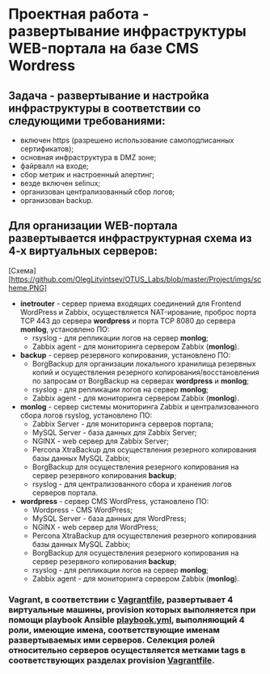 # Проектная работа - развертывание инфраструктуры WEB-портала на базе CMS Wordress 

## Задача - развертывание и настройка инфраструктуры в соответствии со следующими требованиями:

* включен https (разрешено использование самоподписанных сертификатов);
* основная инфраструктура в DMZ зоне;
* файрвалл на входе;
* сбор метрик и настроенный алертинг;
* везде включен selinux;
* организован централизованный сбор логов;
* организован backup.

## Для организации WEB-портала развертывается инфраструктурная схема из 4-х виртуальных серверов:

[Схема][https://github.com/OlegLitvintsev/OTUS_Labs/blob/master/Project/imgs/scheme.PNG]

* **inetrouter** - сервер приема входящих соединений для Frontend WordPress и Zabbix, осуществляется NAT-ирование, проброс порта TCP 443 до сервера **wordpress** и порта TCP 8080 до сервера **monlog**, установлено ПО:
  * rsyslog - для репликации логов на сервер **monlog**;
  * Zabbix agent - для мониторинга сервером Zabbix (**monlog**).
* **backup** - сервер резервного копирования, установлено ПО:
  * BorgBackup для организации локального хранилища резервных копий и осуществления резерного копирования/восстановления по запросам от BorgBackup на серверах **wordpress** и **monlog**;
  * rsyslog - для репликации логов на сервер **monlog**;
  * Zabbix agent - для мониторинга сервером Zabbix (**monlog**).
* **monlog** - сервер системы мониторинга Zabbix и централизованного сбора логов rsyslog, установлено ПО:
  * Zabbix Server - для мониторинга серверов портала;
  * MySQL Server - база данных для Zabbix Server;
  * NGINX - web сервер для Zabbix Server;
  * Percona XtraBackup для осуществления резерного копирования базы данных MySQL Zabbix;
  * BorgBackup для осуществления резерного копирования на сервер резервного копирования **backup**;
  * rsyslog - для централизованного сбора и хранения логов серверов портала.
* **wordpress** - сервер CMS WordPress, установлено ПО:
  * Wordpress - CMS WordPress;
  * MySQL Server - база данных для WordPress;
  * NGINX - web сервер для WordPress;
  * Percona XtraBackup для осуществления резерного копирования базы данных MySQL Zabbix;
  * BorgBackup для осуществления резерного копирования на сервер резервного копирования **backup**;
  * rsyslog - для репликации логов на сервер **monlog**;
  * Zabbix agent - для мониторинга сервером Zabbix (**monlog**).

### **Vagrant**, в соответствии с [Vagrantfile](https://github.com/OlegLitvintsev/OTUS_Labs/blob/master/Project/Vagrantfile), развертывает 4 виртуальные машины, **provision** которых выполняется при помощи **playbook Ansible** [playbook.yml](https://github.com/OlegLitvintsev/OTUS_Labs/blob/master/Project/playbook.yml), выполняющий 4 роли, имеющие имена, соответствующие именам развертываемых ими серверов. Селекция ролей относительно серверов осуществляется метками **tags** в соответствующих разделах **provision** [Vagrantfile](https://github.com/OlegLitvintsev/OTUS_Labs/blob/master/Project/Vagrantfile).

